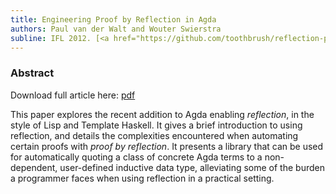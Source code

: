 ```yaml
---
title: Engineering Proof by Reflection in Agda
authors: Paul van der Walt and Wouter Swierstra
subline: IFL 2012. [<a href="https://github.com/toothbrush/reflection-proofs">code</a>] [<a href="/bib/reflection.bib.txt">bib</a>]
---
```


### Abstract

Download full article here: [pdf](/pdf/IFL2012.pdf)

This paper explores the recent addition to Agda enabling _reflection_,
in the style of Lisp and Template Haskell.  It gives a brief
introduction to using reflection, and details the complexities
encountered when automating certain proofs with _proof by reflection_.
It presents a library that can be used for automatically quoting a
class of concrete Agda terms to a non-dependent, user-defined inductive
data type, alleviating some of the burden a programmer faces when using
reflection in a practical setting.
